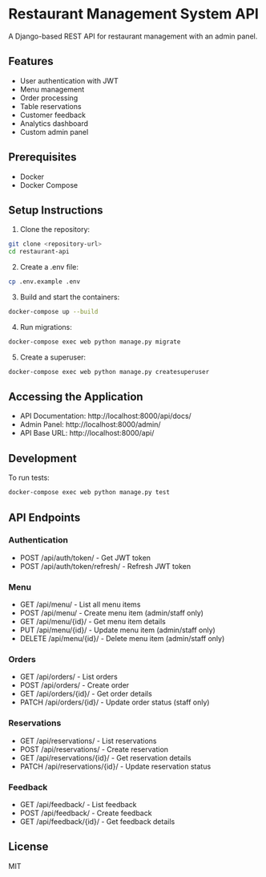 # Restaurant Management System API

A Django-based REST API for restaurant management with an admin panel.

## Features

- User authentication with JWT
- Menu management
- Order processing
- Table reservations
- Customer feedback
- Analytics dashboard
- Custom admin panel

## Prerequisites

- Docker
- Docker Compose

## Setup Instructions

1. Clone the repository:
```bash
git clone <repository-url>
cd restaurant-api
```

2. Create a .env file:
```bash
cp .env.example .env
```

3. Build and start the containers:
```bash
docker-compose up --build
```

4. Run migrations:
```bash
docker-compose exec web python manage.py migrate
```

5. Create a superuser:
```bash
docker-compose exec web python manage.py createsuperuser
```

## Accessing the Application

- API Documentation: http://localhost:8000/api/docs/
- Admin Panel: http://localhost:8000/admin/
- API Base URL: http://localhost:8000/api/

## Development

To run tests:
```bash
docker-compose exec web python manage.py test
```

## API Endpoints

### Authentication
- POST /api/auth/token/ - Get JWT token
- POST /api/auth/token/refresh/ - Refresh JWT token

### Menu
- GET /api/menu/ - List all menu items
- POST /api/menu/ - Create menu item (admin/staff only)
- GET /api/menu/{id}/ - Get menu item details
- PUT /api/menu/{id}/ - Update menu item (admin/staff only)
- DELETE /api/menu/{id}/ - Delete menu item (admin/staff only)

### Orders
- GET /api/orders/ - List orders
- POST /api/orders/ - Create order
- GET /api/orders/{id}/ - Get order details
- PATCH /api/orders/{id}/ - Update order status (staff only)

### Reservations
- GET /api/reservations/ - List reservations
- POST /api/reservations/ - Create reservation
- GET /api/reservations/{id}/ - Get reservation details
- PATCH /api/reservations/{id}/ - Update reservation status

### Feedback
- GET /api/feedback/ - List feedback
- POST /api/feedback/ - Create feedback
- GET /api/feedback/{id}/ - Get feedback details

## License

MIT 